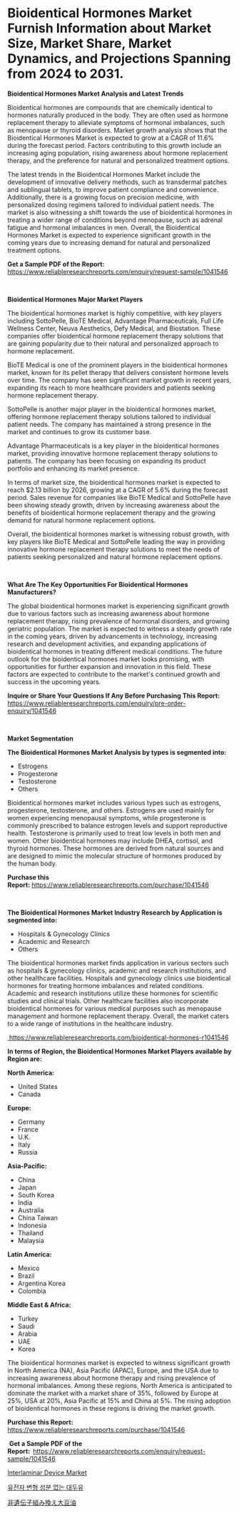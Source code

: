 <p><h1>Bioidentical Hormones Market Furnish Information about Market Size, Market Share, Market Dynamics, and Projections Spanning from 2024 to 2031.</h1></p><p><strong>Bioidentical Hormones Market Analysis and Latest Trends</strong></p>
<p><p>Bioidentical hormones are compounds that are chemically identical to hormones naturally produced in the body. They are often used as hormone replacement therapy to alleviate symptoms of hormonal imbalances, such as menopause or thyroid disorders. Market growth analysis shows that the Bioidentical Hormones Market is expected to grow at a CAGR of 11.6% during the forecast period. Factors contributing to this growth include an increasing aging population, rising awareness about hormone replacement therapy, and the preference for natural and personalized treatment options.</p><p>The latest trends in the Bioidentical Hormones Market include the development of innovative delivery methods, such as transdermal patches and sublingual tablets, to improve patient compliance and convenience. Additionally, there is a growing focus on precision medicine, with personalized dosing regimens tailored to individual patient needs. The market is also witnessing a shift towards the use of bioidentical hormones in treating a wider range of conditions beyond menopause, such as adrenal fatigue and hormonal imbalances in men. Overall, the Bioidentical Hormones Market is expected to experience significant growth in the coming years due to increasing demand for natural and personalized treatment options.</p></p>
<p><strong>Get a Sample PDF of the Report:&nbsp;</strong> <a href="https://www.reliableresearchreports.com/enquiry/request-sample/1041546">https://www.reliableresearchreports.com/enquiry/request-sample/1041546</a></p>
<p>&nbsp;</p>
<p><strong>Bioidentical Hormones Major Market Players</strong></p>
<p><p>The bioidentical hormones market is highly competitive, with key players including SottoPelle, BioTE Medical, Advantage Pharmaceuticals, Full Life Wellness Center, Neuva Aesthetics, Defy Medical, and Biostation. These companies offer bioidentical hormone replacement therapy solutions that are gaining popularity due to their natural and personalized approach to hormone replacement.</p><p>BioTE Medical is one of the prominent players in the bioidentical hormones market, known for its pellet therapy that delivers consistent hormone levels over time. The company has seen significant market growth in recent years, expanding its reach to more healthcare providers and patients seeking hormone replacement therapy.</p><p>SottoPelle is another major player in the bioidentical hormones market, offering hormone replacement therapy solutions tailored to individual patient needs. The company has maintained a strong presence in the market and continues to grow its customer base.</p><p>Advantage Pharmaceuticals is a key player in the bioidentical hormones market, providing innovative hormone replacement therapy solutions to patients. The company has been focusing on expanding its product portfolio and enhancing its market presence.</p><p>In terms of market size, the bioidentical hormones market is expected to reach $2.13 billion by 2026, growing at a CAGR of 5.6% during the forecast period. Sales revenue for companies like BioTE Medical and SottoPelle have been showing steady growth, driven by increasing awareness about the benefits of bioidentical hormone replacement therapy and the growing demand for natural hormone replacement options.</p><p>Overall, the bioidentical hormones market is witnessing robust growth, with key players like BioTE Medical and SottoPelle leading the way in providing innovative hormone replacement therapy solutions to meet the needs of patients seeking personalized and natural hormone replacement options.</p></p>
<p>&nbsp;</p>
<p><strong>What Are The Key Opportunities For Bioidentical Hormones Manufacturers?</strong></p>
<p><p>The global bioidentical hormones market is experiencing significant growth due to various factors such as increasing awareness about hormone replacement therapy, rising prevalence of hormonal disorders, and growing geriatric population. The market is expected to witness a steady growth rate in the coming years, driven by advancements in technology, increasing research and development activities, and expanding applications of bioidentical hormones in treating different medical conditions. The future outlook for the bioidentical hormones market looks promising, with opportunities for further expansion and innovation in this field. These factors are expected to contribute to the market's continued growth and success in the upcoming years.</p></p>
<p><strong>Inquire or Share Your Questions If Any Before Purchasing This Report:</strong> <a href="https://www.reliableresearchreports.com/enquiry/pre-order-enquiry/1041546">https://www.reliableresearchreports.com/enquiry/pre-order-enquiry/1041546</a></p>
<p>&nbsp;</p>
<p><strong>Market Segmentation</strong></p>
<p><strong>The Bioidentical Hormones Market Analysis by types is segmented into:</strong></p>
<p><ul><li>Estrogens</li><li>Progesterone</li><li>Testosterone</li><li>Others</li></ul></p>
<p><p>Bioidentical hormones market includes various types such as estrogens, progesterone, testosterone, and others. Estrogens are used mainly for women experiencing menopausal symptoms, while progesterone is commonly prescribed to balance estrogen levels and support reproductive health. Testosterone is primarily used to treat low levels in both men and women. Other bioidentical hormones may include DHEA, cortisol, and thyroid hormones. These hormones are derived from natural sources and are designed to mimic the molecular structure of hormones produced by the human body.</p></p>
<p><strong>Purchase this Report:&nbsp;</strong><a href="https://www.reliableresearchreports.com/purchase/1041546">https://www.reliableresearchreports.com/purchase/1041546</a></p>
<p>&nbsp;</p>
<p><strong>The Bioidentical Hormones Market Industry Research by Application is segmented into:</strong></p>
<p><ul><li>Hospitals & Gynecology Clinics</li><li>Academic and Research</li><li>Others</li></ul></p>
<p><p>The bioidentical hormones market finds application in various sectors such as hospitals & gynecology clinics, academic and research institutions, and other healthcare facilities. Hospitals and gynecology clinics use bioidentical hormones for treating hormone imbalances and related conditions. Academic and research institutions utilize these hormones for scientific studies and clinical trials. Other healthcare facilities also incorporate bioidentical hormones for various medical purposes such as menopause management and hormone replacement therapy. Overall, the market caters to a wide range of institutions in the healthcare industry.</p></p>
<p><a href="https://www.reliableresearchreports.com/bioidentical-hormones-r1041546">&nbsp;https://www.reliableresearchreports.com/bioidentical-hormones-r1041546</a></p>
<p><strong>In terms of Region, the Bioidentical Hormones Market Players available by Region are:</strong></p>
<p>
    <p> <strong> North America: </strong>
        <ul>
            <li>United States</li>
            <li>Canada</li>
        </ul>
        </p> 
    <p> <strong> Europe: </strong>
        <ul>
            <li>Germany</li>
            <li>France</li>
            <li>U.K.</li>
            <li>Italy</li>
            <li>Russia</li>
        </ul>
        </p> 
    <p> <strong> Asia-Pacific: </strong>
        <ul>
            <li>China</li>
            <li>Japan</li>
            <li>South Korea</li>
            <li>India</li>
            <li>Australia</li>
            <li>China Taiwan</li>
            <li>Indonesia</li>
            <li>Thailand</li>
            <li>Malaysia</li>
        </ul>
        </p> 
    <p> <strong> Latin America: </strong>
        <ul>
            <li>Mexico</li>
            <li>Brazil</li>
            <li>Argentina Korea</li>
            <li>Colombia</li>
        </ul>
        </p> 
    <p> <strong> Middle East & Africa: </strong>
        <ul>
            <li>Turkey</li>
            <li>Saudi</li>
            <li>Arabia</li>
            <li>UAE</li>
            <li>Korea</li>
        </ul>
    </p>
    </p>
<p><p>The bioidentical hormones market is expected to witness significant growth in North America (NA), Asia Pacific (APAC), Europe, and the USA due to increasing awareness about hormone therapy and rising prevalence of hormonal imbalances. Among these regions, North America is anticipated to dominate the market with a market share of 35%, followed by Europe at 25%, USA at 20%, Asia Pacific at 15% and China at 5%. The rising adoption of bioidentical hormones in these regions is driving the market growth.</p></p>
<p><strong>Purchase this Report: </strong><a href="https://www.reliableresearchreports.com/purchase/1041546">https://www.reliableresearchreports.com/purchase/1041546</a></p>
<p>&nbsp;<strong>Get a Sample PDF of the Report:&nbsp;&nbsp;</strong><a href="https://www.reliableresearchreports.com/enquiry/request-sample/1041546">https://www.reliableresearchreports.com/enquiry/request-sample/1041546</a></p>
<p><strong></strong></p>
<p><p><a href="https://view.publitas.com/reportprime-1/interlaminar-device-market-the-key-to-successful-business-strategy-forecast-till-2031/">Interlaminar Device Market</a></p><p><a href="https://github.com/vss5505pa7z1p/Market-Research-Report-List-2/blob/main/275171158569.md">유전자 변형 성분 없는 대두유</a></p><p><a href="https://github.com/pepo3k/Market-Research-Report-List-1/blob/main/843857158574.md">非遺伝子組み換え大豆油</a></p></p>